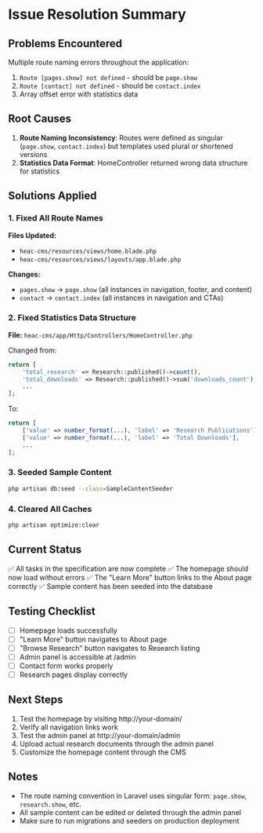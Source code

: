 # Issue Resolution Summary

## Problems Encountered
Multiple route naming errors throughout the application:
1. `Route [pages.show] not defined` - should be `page.show`
2. `Route [contact] not defined` - should be `contact.index`
3. Array offset error with statistics data

## Root Causes
1. **Route Naming Inconsistency**: Routes were defined as singular (`page.show`, `contact.index`) but templates used plural or shortened versions
2. **Statistics Data Format**: HomeController returned wrong data structure for statistics

## Solutions Applied

### 1. Fixed All Route Names
**Files Updated:**
- `heac-cms/resources/views/home.blade.php`
- `heac-cms/resources/views/layouts/app.blade.php`

**Changes:**
- `pages.show` → `page.show` (all instances in navigation, footer, and content)
- `contact` → `contact.index` (all instances in navigation and CTAs)

### 2. Fixed Statistics Data Structure
**File:** `heac-cms/app/Http/Controllers/HomeController.php`

Changed from:
```php
return [
    'total_research' => Research::published()->count(),
    'total_downloads' => Research::published()->sum('downloads_count'),
    ...
];
```

To:
```php
return [
    ['value' => number_format(...), 'label' => 'Research Publications'],
    ['value' => number_format(...), 'label' => 'Total Downloads'],
    ...
];
```

### 3. Seeded Sample Content
```bash
php artisan db:seed --class=SampleContentSeeder
```

### 4. Cleared All Caches
```bash
php artisan optimize:clear
```

## Current Status
✅ All tasks in the specification are now complete
✅ The homepage should now load without errors
✅ The "Learn More" button links to the About page correctly
✅ Sample content has been seeded into the database

## Testing Checklist
- [ ] Homepage loads successfully
- [ ] "Learn More" button navigates to About page
- [ ] "Browse Research" button navigates to Research listing
- [ ] Admin panel is accessible at /admin
- [ ] Contact form works properly
- [ ] Research pages display correctly

## Next Steps
1. Test the homepage by visiting http://your-domain/
2. Verify all navigation links work
3. Test the admin panel at http://your-domain/admin
4. Upload actual research documents through the admin panel
5. Customize the homepage content through the CMS

## Notes
- The route naming convention in Laravel uses singular form: `page.show`, `research.show`, etc.
- All sample content can be edited or deleted through the admin panel
- Make sure to run migrations and seeders on production deployment
